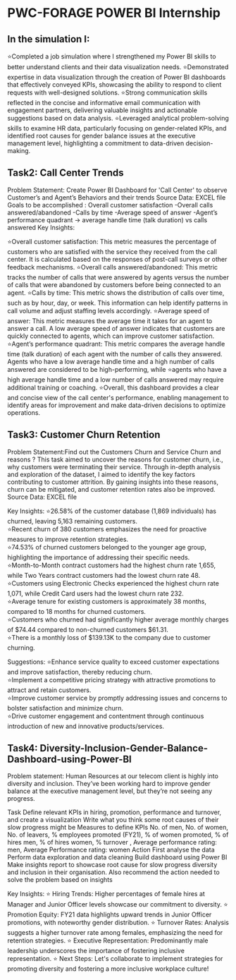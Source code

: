 # PWC-FORAGE POWER BI Internship
  
## In the simulation I:
 ⭐Completed a job simulation where I strengthened my Power BI skills to better understand clients and their data visualization needs.
 ⭐Demonstrated expertise in data visualization through the creation of Power BI dashboards that effectively conveyed KPIs, showcasing the ability to respond to client requests with well-designed solutions. 
 ⭐Strong communication skills reflected in the concise and informative email communication with engagement partners, delivering valuable insights and actionable suggestions based on data analysis.
 ⭐Leveraged analytical problem-solving skills to examine HR data, particularly focusing on gender-related KPIs, and identified root causes for gender balance issues at the executive management level, highlighting a commitment to data-driven decision-making.

## Task2: Call Center Trends
Problem Statement: Create Power BI Dashboard for 'Call Center' to observe Customer’s and Agent’s Behaviors and their trends 
Source Data: EXCEL file 
Goals to be accomplished : Overall customer satisfaction -Overall calls answered/abandoned -Calls by time -Average speed of answer -Agent’s performance quadrant -> average handle time (talk duration) vs calls answered
Key Insights:

⭐Overall customer satisfaction: This metric measures the percentage of customers who are satisfied with the service they received from the call center. It is calculated based on the responses of post-call surveys or other feedback mechanisms. 
⭐Overall calls answered/abandoned: This metric tracks the number of calls that were answered by agents versus the number of calls that were abandoned by customers before being connected to an agent. 
⭐Calls by time: This metric shows the distribution of calls over time, such as by hour, day, or week. This information can help identify patterns in call volume and adjust staffing levels accordingly. 
⭐Average speed of answer: This metric measures the average time it takes for an agent to answer a call. A low average speed of answer indicates that customers are quickly connected to agents, which can improve customer satisfaction. 
⭐Agent’s performance quadrant: This metric compares the average handle time (talk duration) of each agent with the number of calls they answered. Agents who have a low average handle time and a high number of calls answered are considered to be high-performing, while 
⭐agents who have a high average handle time and a low number of calls answered may require additional training or coaching.
⭐Overall, this dashboard provides a clear and concise view of the call center's performance, enabling management to identify areas for improvement and make data-driven decisions to optimize operations.

## Task3: Customer Churn Retention
Problem Statement:Find out the Customers Churn and Service Churn and reasons ? 
This task aimed to uncover the reasons for customer churn, i.e., why customers were terminating their service. Through in-depth analysis and exploration of the dataset, I aimed to identify the key factors contributing to customer attrition. By gaining insights into these reasons, churn can be mitigated, and customer retention rates also be improved. 
Source Data: EXCEL file

Key Insights:
⭐26.58% of the customer database (1,869 individuals) has churned, leaving 5,163 remaining customers.   
⭐Recent churn of 380 customers emphasizes the need for proactive measures to improve retention strategies.   
⭐74.53% of churned customers belonged to the younger age group, highlighting the importance of addressing their specific needs.   
⭐Month-to-Month contract customers had the highest churn rate 1,655, while Two Years contract customers had the lowest churn rate 48.    
⭐Customers using Electronic Checks experienced the highest churn rate 1,071, while Credit Card users had the lowest churn rate 232.   
⭐Average tenure for existing customers is approximately 38 months, compared to 18 months for churned customers.    
⭐Customers who churned had significantly higher average monthly charges of $74.44 compared to non-churned customers $61.31.    
⭐There is a monthly loss of $139.13K to the company due to customer churning.   

Suggestions:
⭐Enhance service quality to exceed customer expectations and improve satisfaction, thereby reducing churn.    
⭐Implement a competitive pricing strategy with attractive promotions to attract and retain customers.    
⭐Improve customer service by promptly addressing issues and concerns to bolster satisfaction and minimize churn.     
⭐Drive customer engagement and contentment through continuous introduction of new and innovative products/services.

## Task4: Diversity-Inclusion-Gender-Balance-Dashboard-using-Power-BI
Problem statement: Human Resources at our telecom client is highly into diversity and inclusion. They’ve been working hard to improve gender balance at the executive management level, but they’re not seeing any progress.

Task Define relevant KPIs in hiring, promotion, performance and turnover, and create a visualization Write what you think some root causes of their slow progress might be Measures to define KPIs No. of men, No. of women, No. of leavers, % employees promoted (FY21), % of women promoted, % of hires men, % of hires women, % turnover , Average performance rating: men, Average Performance rating: women
Action First analyse the data Perform data exploration and data cleaning Build dashboard using Power BI Make insights report to showcase root cause for slow progress diversity and inclusion in their organisation. Also recommend the action needed to solve the problem based on insights

Key Insights:
⭐ Hiring Trends: Higher percentages of female hires at Manager and Junior Officer levels showcase our commitment to diversity. 
⭐ Promotion Equity: FY21 data highlights upward trends in Junior Officer promotions, with noteworthy gender distribution. 
⭐ Turnover Rates: Analysis suggests a higher turnover rate among females, emphasizing the need for retention strategies. 
⭐ Executive Representation: Predominantly male leadership underscores the importance of fostering inclusive representation.
⭐ Next Steps: Let's collaborate to implement strategies for promoting diversity and fostering a more inclusive workplace culture!

